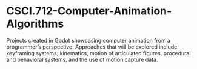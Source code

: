 # CSCI.712-Computer-Animation-Algorithms
Projects created in Godot showcasing computer animation from a programmer’s perspective. Approaches that will be explored include keyframing systems; kinematics, motion of articulated figures, procedural and behavioral systems, and the use of motion capture data.
